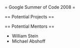 = Google Summer of Code 2008 =

== Potential Projects ==

== Potential Mentors ==

 * William Stein
 * Michael Abshoff
